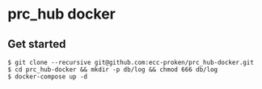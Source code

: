 # prc_hub docker

## Get started

```console
$ git clone --recursive git@github.com:ecc-proken/prc_hub-docker.git
$ cd prc_hub-docker && mkdir -p db/log && chmod 666 db/log
$ docker-compose up -d
```

